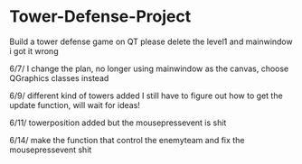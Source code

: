 # Tower-Defense-Project
Build a tower defense game on QT 
please delete the level1 and mainwindow i got it wrong

6/7/
I change the plan, no longer using mainwindow as the canvas,
choose QGraphics classes instead

6/9/
different kind of towers added
I still have to figure out how to get the update function, will wait for ideas!

6/11/
towerposition added but the mousepressevent is shit

6/14/
make the function that control the enemyteam
and fix the mousepressevent shit
